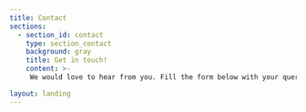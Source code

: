 ```yaml
---
title: Contact
sections:
  - section_id: contact
    type: section_contact
    background: gray
    title: Get in touch!
    content: >-
     We would love to hear from you. Fill the form below with your query. In case you wish to give us feedback or help us improve our services, let us know. Alternatively, you can always email us at hello@testandset.com. We would be happy to help!

layout: landing
---
```

